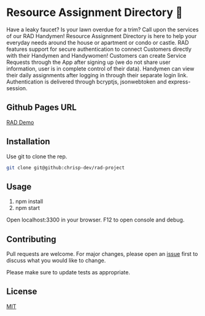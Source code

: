 # Resource Assignment Directory :book:
Have a leaky faucet? Is your lawn overdue for a trim? Call upon the services of our RAD Handymen! Resource Assignment Directory is here to help your everyday needs around the house or apartment or condo or castle. RAD features support for secure authentication to connect Customers directly with their Handymen and Handywomen! Customers can create Service Requests through the App after signing up (we do not share user information, user is in complete control of their data). Handymen can view their daily assignments after logging in through their separate login link. Authentication is delivered through bcryptjs, jsonwebtoken and express-session. 

## Github Pages URL
[RAD Demo](https://rad-prototype.herokuapp.com/user-info)

## Installation

Use git to clone the rep.

```bash
git clone git@github:chrisp-dev/rad-project
```

## Usage

1. npm install
2. npm start

Open localhost:3300 in your browser. F12 to open console and debug.

## Contributing
Pull requests are welcome. For major changes, please open an [issue](https://github.com/chrisp-dev/rad-project/issues) first to discuss what you would like to change.

Please make sure to update tests as appropriate.

## License
[MIT](https://choosealicense.com/licenses/mit/)
